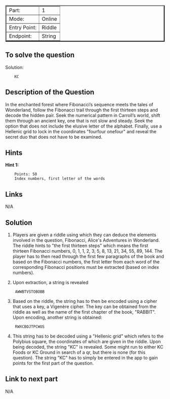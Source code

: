 <table border = '3'>
    <tr>
        <td>Part:</td>
        <td>1</td>
    </tr>
    <tr>
        <td>Mode:</td>
        <td>Online</td>
    </tr>
    <tr>
        <td>Entry Point:</td>
        <td>Riddle</td>
    </tr>
    <tr>
        <td>Endpoint:</td>
        <td>String</td>
    </tr>
</table>

## To solve the question 

Solution:   

        KC

## Description of the Question

In the enchanted forest where Fibonacci’s sequence meets the tales of Wonderland, follow the Fibonacci trail through the first thirteen steps and decode the hidden pair. Seek the numerical pattern in Carroll’s world, shift them through an ancient key, one that is not slow and steady. Seek the option that does not include the elusive letter of the alphabet. Finally, use a Hellenic grid to lock in the coordinates "fourfour onefour" and reveal the secret duo that does not have to be examined.

## Hints

**Hint 1:** 
      
        Points: 50
        Index numbers, first letter of the words

## Links 

N/A

## Solution 

1. Players are given a riddle using which they can deduce the elements involved in the question, Fibonacci, Alice's Adventures in Wonderland. The riddle hints to "the first thirteen steps" which means the first thirteen Fibonacci numbers, 0, 1, 1, 2, 3, 5, 8, 13, 21, 34, 55, 89, 144. The player has to then read through the first few paragraphs of the book and based on the Fibonacci numbers, the first letter from each word of the corresponding Fibonacci positions must be extracted (based on index numbers).

2. Upon extraction, a string is revealed

        AWWBTVSTOBOBB

3. Based on the riddle, the string has to then be encoded using a cipher that uses a key, a Vigenère cipher. The key can be obtained from the riddle as well as the name of the first chapter of the book, "RABBIT". Upon encoding, another string is obtained:

        RWXCBOJTPCWUS

4. This string has to be decoded using a "Hellenic grid" which refers to the Polybius square, the coordinates of which are given in the riddle. Upon being decoded, the string "KC" is revealed. Some might run to either KC Foods or KC Ground in search of a qr, but there is none (for this question). The string "KC" has to simply be entered in the app to gain points for the first part of the question.

## Link to next part

N/A